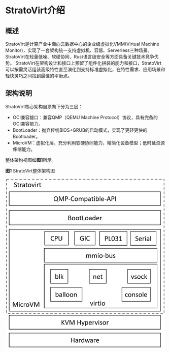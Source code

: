 # StratoVirt介绍


## 概述

StratoVirt是计算产业中面向云数据中心的企业级虚拟化VMM(Virtual Machine Monitor)，实现了一套架构统一支持虚拟机、容器、Serverless三种场景。StratoVirt在轻量低噪、软硬协同、Rust语言级安全等方面具备关键技术竞争优势。
StratoVirt在架构设计和接口上预留了组件化拼装的能力和接口，StratoVirt可以按需灵活组装高级特性直至演化到支持标准虚拟化，在特性需求、应用场景和轻快灵巧之间找到最佳的平衡点。



## 架构说明

StratoVirt核心架构自顶向下分为三层：

- OCI兼容接口：兼容QMP（QEMU Machine Protocol）协议，具有完备的OCI兼容能力。
- BootLoader：抛弃传统BIOS+GRUB的启动模式，实现了更轻更快的Bootloader。
- MicroVM：虚拟化层，充分利用软硬协同能力，精简化设备模型；低时延资源伸缩能力。

整体架构视图如**图1**所示。

**图1** StratoVirt整体架构图

![](./figures/StratoVirt_architecture.png)


